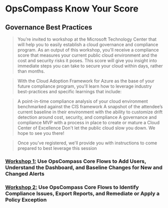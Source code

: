 # OpsCompass Know Your Score

## Governance Best Practices


> You’re invited to workshop at the Microsoft Technology Center that will help you to easily establish a cloud governance and compliance program. As an output of this workshop, you'll receive a compliance score that measures your current public cloud environment and the cost and security risks it poses. This score will give you insight into immediate steps you can take to secure your cloud within days, rather than months.

> With the Cloud Adoption Framework for Azure as the base of your future compliance program, you'll learn how to leverage industry best-practices and specific learnings that include:

> A point-in-time compliance analysis of your cloud environment benchmarked against the CIS framework
A snapshot of the attendee’s current baseline in their environment with the ability to customize drift detection around cost, security, and compliance
A governance and compliance MVP with a process in place to create or mature a Cloud Center of Excellence
Don't let the public cloud slow you down. We hope to see you there!

> Once you've registered, we'll provide you with instructions to come prepared to best leverage this session


### [Workshop 1:](https://github.com/codecuddy/KnowYourScore/blob/master/Workshop01.md) Use OpsCompass Core Flows to Add Users, Understand the Dashboard, and Baseline Changes for New and Changed Alerts

### [Workshop 2:](https://github.com/codecuddy/KnowYourScore/blob/master/Workshop02.md) Use OpsCompass Core Flows to Identify Compliance Issues, Export Reports, and Remediate or Apply a Policy Exception
